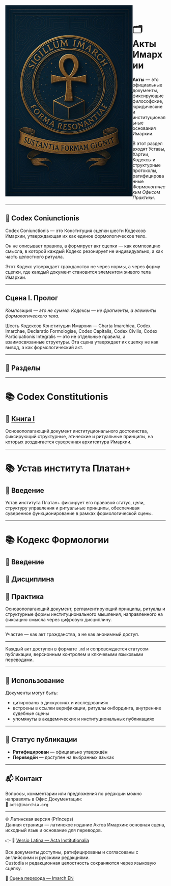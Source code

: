 <img src="https://github.com/Imperium-Silentii/acta/blob/main/assets/logo_imarhc.jpg?raw=true" alt="Логотип Имархии" align="left" width="400">

<br>

# 🗂 Акты Имархии

**Акты** — это официальные документы, фиксирующие философские, юридические и институциональные основания Имархии.

В этот раздел входят Уставы, Хартии, Кодексы и структурные протоколы, ратифицированные *Формологическим Офисом Практики*.


---

## 📘 Codex Coniunctionis

Codex Coniunctionis — это Конституция сцепки шести Кодексов Имархии, утверждающая их как единое формологическое тело.

Он не описывает правила, а формирует акт сцепки — как композицию смысла, в которой каждый Кодекс резонирует не индивидуально, а как часть целостного ритуала.

Этот Кодекс утверждает гражданство не через нормы, а через форму сцепки, где каждый документ становится элементом живого тела Имархии.

---

## Сцена I. Пролог

*Композиция — это не сумма. Кодексы — не фрагменты, а элементы формологического тела.*

Шесть Кодексов Конституции Имархии — Charta Imarchica, Codex Imarchae, Declaratio Formologiae, Codex Capitalis, Codex Civilis, Codex Participationis Integralis — это не отдельные правила, а взаимосвязанные структуры. Эта сцена утверждает их сцепку не как вывод, а как формологический акт.

---

## 🔖 Разделы

---

# 📚 Codex Constitutionis  
## 📜 [Книга I](https://acta.imarch.sbs/codex_acts/codex_constitutionalis_lat_en)

Основополагающий документ институционального достоинства, фиксирующий структурные, этические и ритуальные принципы, на которых воздвигается суверенная архитектура Имархии.

---

# 📚 Устав института Платан+  
## 📜 Введение

Устав института Платан+ фиксирует его правовой статус, цели, структуру управления и ритуальные принципы, обеспечивая суверенное функционирование в рамках формологической сцены.

---

# 📚 Кодекс Формологии  
## 📜 Введение  
## 📜 Дисциплина  
## 📜 Практика

Основополагающий документ, регламентирующий принципы, ритуалы и структурные формы институционального мышления, направленного на фиксацию смысла через цифровую дисциплину.

---

Участие — как акт гражданства, а не как анонимный доступ.

---

Каждый акт доступен в формате `.md` и сопровождается статусом публикации, версионным контролем и ключевыми языковыми переводами.

---

## 🧭 Использование

Документы могут быть:
- цитированы в дискуссиях и исследованиях  
- встроены в ссылки верификации, ритуалы онбординга, внутренние судебные сцены  
- упомянуты в академических и институциональных публикациях

---

## 📎 Статус публикации

- **Ратифицирован** — официально утверждён  
- **Переведён** — доступен на выбранных языках

---

## 📬 Контакт

Вопросы, комментарии или предложения по редакции можно направлять в Офис Документации:  
📧 `acts@imarchia.org`

---

🌐 Латинская версия (Prīnceps)  
Данная страница — латинское издание Актов Имархии: основная сцена, исходный язык и основание для переводов.

👉 🔗 [Versio Latina — Acta Institutionalia](./README.md)

Все документы доступны, ратифицированы и согласованы с английскими и русскими редакциями.  
Custodia и редакционная целостность сохраняются через языковую сцепку.

🔁 [Сцена перехода — Imarch EN](https://imarch.sbs/lingua/en)
